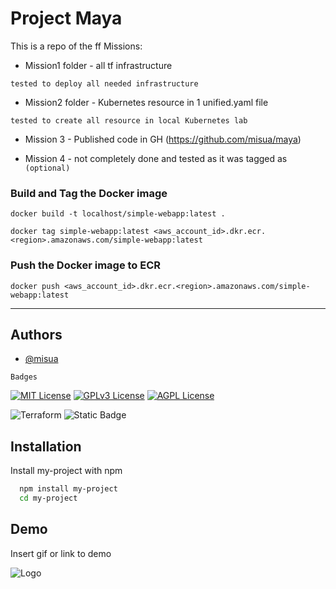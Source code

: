 
# Project Maya

This is a repo of the ff Missions:

- Mission1 folder - all tf infrastructure

`tested to deploy all needed infrastructure`


- Mission2 folder - Kubernetes resource in 1 unified.yaml file

`tested to create all resource in local Kubernetes lab`


- Mission 3 - Published code in GH (https://github.com/misua/maya)


- Mission 4 - not completely done and tested as it was tagged as `(optional)`


### Build and Tag the Docker image
``docker build -t localhost/simple-webapp:latest .``

`docker tag simple-webapp:latest <aws_account_id>.dkr.ecr.<region>.amazonaws.com/simple-webapp:latest`

### Push the Docker image to ECR
`docker push <aws_account_id>.dkr.ecr.<region>.amazonaws.com/simple-webapp:latest`

---

## Authors

- [@misua](https://www.github.com/misua)



`Badges`


[![MIT License](https://img.shields.io/badge/License-MIT-green.svg)](https://choosealicense.com/licenses/mit/)
[![GPLv3 License](https://img.shields.io/badge/License-GPL%20v3-yellow.svg)](https://opensource.org/licenses/)
[![AGPL License](https://img.shields.io/badge/license-AGPL-blue.svg)](http://www.gnu.org/licenses/agpl-3.0)

![Terraform](https://img.shields.io/badge/terraform-%235835CC.svg?style=for-the-badge&logo=terraform&logoColor=white)
![Static Badge](https://img.shields.io/badge/Charles-Pogi-blue)
## Installation

Install my-project with npm

```bash
  npm install my-project
  cd my-project
```
    
## Demo

Insert gif or link to demo


![Logo](https://dev-to-uploads.s3.amazonaws.com/uploads/articles/th5xamgrr6se0x5ro4g6.png)


